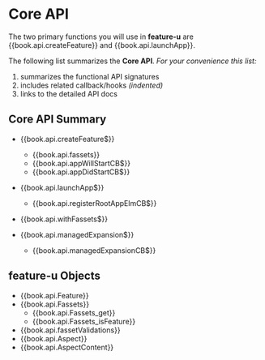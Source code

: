 # Core API

The two primary functions you will use in **feature-u** are
{{book.api.createFeature}} and {{book.api.launchApp}}.

The following list summarizes the **Core API**.  _For your convenience
this list:_

1. summarizes the functional API signatures
1. includes related callback/hooks _(indented)_
1. links to the detailed API docs

## Core API Summary

* {{book.api.createFeature$}}
  * {{book.api.fassets}}
  * {{book.api.appWillStartCB$}}
  * {{book.api.appDidStartCB$}}


* {{book.api.launchApp$}}
  * {{book.api.registerRootAppElmCB$}}


* {{book.api.withFassets$}}


* {{book.api.managedExpansion$}}
  * {{book.api.managedExpansionCB$}}



## feature-u Objects

* {{book.api.Feature}}
* {{book.api.Fassets}}
  * {{book.api.Fassets_get}}
  * {{book.api.Fassets_isFeature}}
* {{book.api.fassetValidations}}
* {{book.api.Aspect}}
* {{book.api.AspectContent}}
